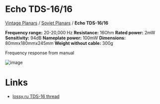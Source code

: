 # Echo TDS-16/16

[Vintage Planars](../) / [Soviet Planars](./) / **Echo TDS-16/16**

**Frequency range:** 20-20,000 Hz
**Resistance:** 16Ohm
**Rated power:** 2mW
**Sensitivity:** 94dB
**Nameplate power:** 100mW
**Dimensions:** 80mmx180mmx245mm
**Weight without cable:** 300g

Frequency response from manual

![image](https://github.com/ludoo/HeadphoneGits/assets/66007/4917c2c0-8a48-43e8-9de2-59a92fe8e7d2)

# Links

- [lossy.ru TDS-16 thread](http://www.lossy.ru/forums/showthread.php?t=9)
